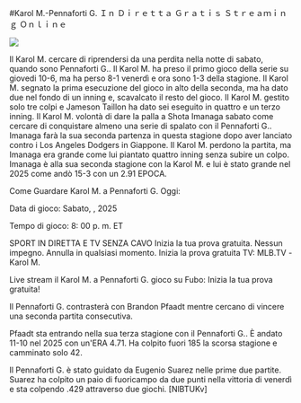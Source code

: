 #Karol M.-Pennaforti G. Ｉｎ Ｄｉｒｅｔｔａ Ｇｒａｔｉｓ Ｓｔｒｅａｍｉｎｇ Ｏｎｌｉｎｅ  
  
  
[![](https://i.imgur.com/qSNzIqt.png)](https://movie.rssnews.media/WFbDQfoM.php)  
  
Il Karol M. cercare di riprendersi da una perdita nella notte di sabato, quando sono Pennaforti G.. Il Karol M. ha preso il primo gioco della serie su giovedi 10-6, ma ha perso 8-1 venerdì e ora sono 1-3 della stagione. Il Karol M. segnato la prima esecuzione del gioco in alto della seconda, ma ha dato due nel fondo di un inning e, scavalcato il resto del gioco. Il Karol M. gestito solo tre colpi e Jameson Taillon ha dato sei eseguito in quattro e un terzo inning. Il Karol M. volontà di dare la palla a Shota Imanaga sabato come cercare di conquistare almeno una serie di spalato con il Pennaforti G.. Imanaga farà la sua seconda partenza in questa stagione dopo aver lanciato contro i Los Angeles Dodgers in Giappone. Il Karol M. perdono la partita, ma Imanaga era grande come lui piantato quattro inning senza subire un colpo. Imanaga è alla sua seconda stagione con la Karol M. e lui è stato grande nel 2025 come andò 15-3 con un 2.91 EPOCA.

Come Guardare Karol M. a Pennaforti G. Oggi:

Data di gioco: Sabato, , 2025

Tempo di gioco: 8: 00 p. m. ET

SPORT IN DIRETTA E TV SENZA CAVO
Inizia la tua prova gratuita. Nessun impegno. Annulla in qualsiasi momento.
Inizia la prova gratuita
TV: MLB.TV -Karol M.

Live stream il Karol M. a Pennaforti G. gioco su Fubo: Inizia la tua prova gratuita!

Il Pennaforti G. contrasterà con Brandon Pfaadt mentre cercano di vincere una seconda partita consecutiva.

Pfaadt sta entrando nella sua terza stagione con il Pennaforti G.. È andato 11-10 nel 2025 con un'ERA 4.71. Ha colpito fuori 185 la scorsa stagione e camminato solo 42.

Il Pennaforti G. è stato guidato da Eugenio Suarez nelle prime due partite. Suarez ha colpito un paio di fuoricampo da due punti nella vittoria di venerdì e sta colpendo .429 attraverso due giochi. [NlBTUKv]